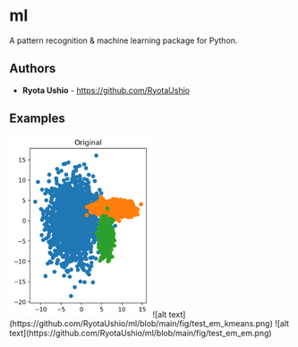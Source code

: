 # ml
A pattern recognition & machine learning package for Python.

## Authors
* **Ryota Ushio** - https://github.com/RyotaUshio

## Examples

<img src="https://github.com/RyotaUshio/ml/blob/main/fig/test_em_original.png" width="50%" height="50%"/>
![alt text](https://github.com/RyotaUshio/ml/blob/main/fig/test_em_kmeans.png)
![alt text](https://github.com/RyotaUshio/ml/blob/main/fig/test_em_em.png)